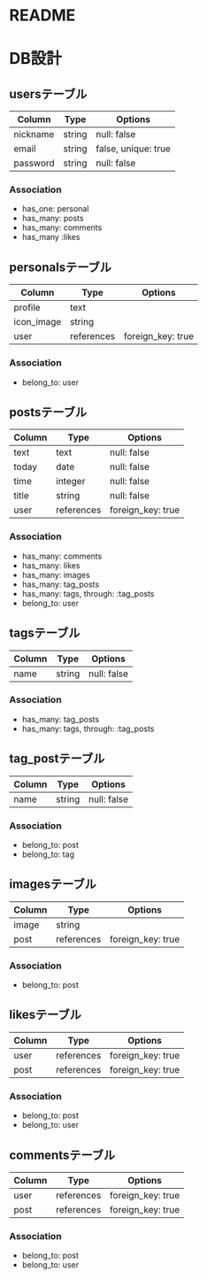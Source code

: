 # README

# DB設計
## usersテーブル
|Column|Type|Options|
|------|----|-------|
|nickname|string|null: false|
|email|string|false, unique: true|
|password|string|null: false|
### Association
- has_one: personal
- has_many: posts
- has_many: comments
- has_many :likes

## personalsテーブル
|Column|Type|Options|
|------|----|-------|
|profile|text||
|icon_image|string||
|user|references|foreign_key: true|
### Association
- belong_to: user

## postsテーブル
|Column|Type|Options|
|------|----|-------|
|text|text|null: false|
|today|date|null: false|
|time|integer|null: false|
|title|string|null: false|
|user|references|foreign_key: true|
### Association
- has_many: comments
- has_many: likes
- has_many: images
- has_many: tag_posts
- has_many: tags, through: :tag_posts
- belong_to: user

## tagsテーブル
|Column|Type|Options|
|------|----|-------|
|name|string|null: false|
### Association
- has_many: tag_posts
- has_many: tags, through: :tag_posts

## tag_postテーブル
|Column|Type|Options|
|------|----|-------|
|name|string|null: false|
### Association
- belong_to: post
- belong_to: tag

## imagesテーブル
|Column|Type|Options|
|------|----|-------|
|image|string||
|post|references|foreign_key: true|
### Association
- belong_to: post

## likesテーブル
|Column|Type|Options|
|------|----|-------|
|user|references|foreign_key: true|
|post|references|foreign_key: true|
### Association
- belong_to: post
- belong_to: user

## commentsテーブル
|Column|Type|Options|
|------|----|-------|
|user|references|foreign_key: true|
|post|references|foreign_key: true|
### Association
- belong_to: post
- belong_to: user

